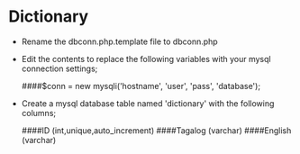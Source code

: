 # Dictionary

* Rename the dbconn.php.template file to dbconn.php
* Edit the contents to replace the following variables with your mysql connection settings;

	####$conn = new mysqli('hostname', 'user', 'pass', 'database');
	
* Create a mysql database table named 'dictionary' with the following columns;

	####ID (int,unique,auto_increment)
	####Tagalog (varchar)
	####English (varchar)
